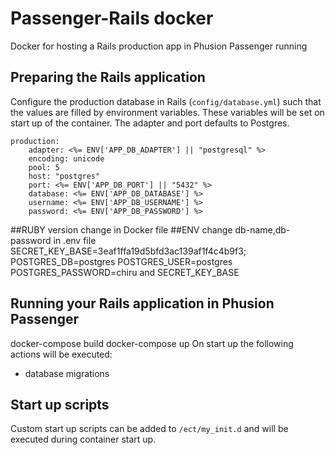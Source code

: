 # Passenger-Rails docker
Docker for hosting a Rails production app in Phusion Passenger running

## Preparing the Rails application
Configure the production database in Rails (`config/database.yml`) such that the values are filled by environment variables. These variables will be set on start up of the container. The adapter and port defaults to Postgres.

    production:
        adapter: <%= ENV['APP_DB_ADAPTER'] || "postgresql" %>
        encoding: unicode
        pool: 5
        host: "postgres"
        port: <%= ENV['APP_DB_PORT'] || "5432" %>
        database: <%= ENV['APP_DB_DATABASE'] %>
        username: <%= ENV['APP_DB_USERNAME'] %>
        password: <%= ENV['APP_DB_PASSWORD'] %> 

##RUBY version
change in Docker file
##ENV
    change db-name,db-password in .env file
    SECRET_KEY_BASE=3eaf1ffa19d5bfd3ac139af1f4c4b9f3;
    POSTGRES_DB=postgres
    POSTGRES_USER=postgres
    POSTGRES_PASSWORD=chiru
    and SECRET_KEY_BASE
## Running your Rails application in Phusion Passenger
docker-compose build
docker-compose up
On start up the following actions will be executed:
- database migrations
## Start up scripts
Custom start up scripts can be added to `/ect/my_init.d` and will be executed during container start up.
